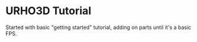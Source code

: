 # URHO3D Tutorial

Started with basic "getting started" tutorial, adding on parts until it's a basic FPS.
